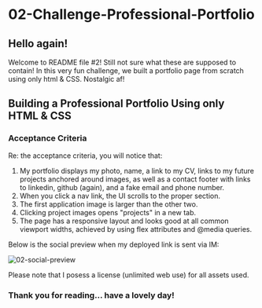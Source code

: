 # 02-Challenge-Professional-Portfolio

## Hello again!

Welcome to README file #2! Still not sure what these are supposed to contain!
In this very fun challenge, we built a portfolio page from scratch using only html & CSS. Nostalgic af!

## Building a Professional Portfolio Using only HTML & CSS
### Acceptance Criteria

Re: the acceptance criteria, you will notice that:
 
1. My portfolio displays my photo, name, a link to my CV, links to my future projects anchored around images, as well as a contact footer with links to linkedin, github (again), and a fake email and phone number.
2. When you click a nav link, the UI scrolls to the proper section.
3. The first application image is larger than the other two.
4. Clicking project images opens "projects" in a new tab.
5. The page has a responsive layout and looks good at all common viewport widths, achieved by using flex attributes and @media queries.

Below is the social preview when my deployed link is sent via IM:

![02-social-preview](https://user-images.githubusercontent.com/116177485/204901183-ff68e2af-c6f8-4075-91d7-4a142e519d5c.png)

Please note that I posess a license (unlimited web use) for all assets used.

### Thank you for reading... have a lovely day!
